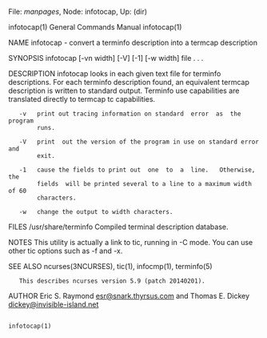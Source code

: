 File: *manpages*,  Node: infotocap,  Up: (dir)

infotocap(1)                General Commands Manual               infotocap(1)



NAME
       infotocap - convert a terminfo description into a termcap description

SYNOPSIS
       infotocap [-vn width]  [-V] [-1] [-w width] file . . .

DESCRIPTION
       infotocap looks in each given text file for terminfo descriptions.  For
       each terminfo description found, an equivalent termcap  description  is
       written  to  standard output.  Terminfo use capabilities are translated
       directly to termcap tc capabilities.

       -v   print out tracing information on standard  error  as  the  program
            runs.

       -V   print  out the version of the program in use on standard error and
            exit.

       -1   cause the fields to print out  one  to  a  line.   Otherwise,  the
            fields  will be printed several to a line to a maximum width of 60
            characters.

       -w   change the output to width characters.

FILES
       /usr/share/terminfo Compiled terminal description database.

NOTES
       This utility is actually a link to tic, running in -C  mode.   You  can
       use other tic options such as -f and  -x.

SEE ALSO
       ncurses(3NCURSES), tic(1), infocmp(1), terminfo(5)

       This describes ncurses version 5.9 (patch 20140201).

AUTHOR
       Eric S. Raymond <esr@snark.thyrsus.com> and
       Thomas E. Dickey <dickey@invisible-island.net>



                                                                  infotocap(1)
